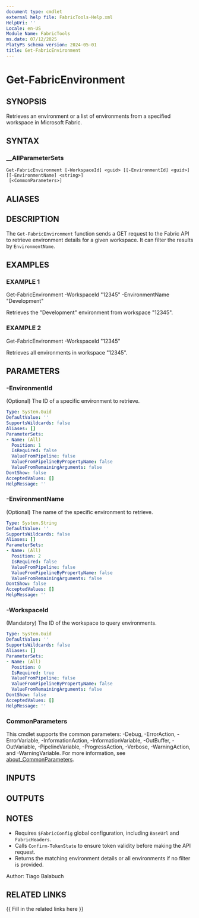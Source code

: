 ```yaml
---
document type: cmdlet
external help file: FabricTools-Help.xml
HelpUri: ''
Locale: en-US
Module Name: FabricTools
ms.date: 07/12/2025
PlatyPS schema version: 2024-05-01
title: Get-FabricEnvironment
---
```


# Get-FabricEnvironment

## SYNOPSIS

Retrieves an environment or a list of environments from a specified workspace in Microsoft Fabric.

## SYNTAX

### __AllParameterSets

```
Get-FabricEnvironment [-WorkspaceId] <guid> [[-EnvironmentId] <guid>] [[-EnvironmentName] <string>]
 [<CommonParameters>]
```

## ALIASES

## DESCRIPTION

The `Get-FabricEnvironment` function sends a GET request to the Fabric API to retrieve environment details for a given workspace.
It can filter the results by `EnvironmentName`.

## EXAMPLES

### EXAMPLE 1

Get-FabricEnvironment -WorkspaceId "12345" -EnvironmentName "Development"

Retrieves the "Development" environment from workspace "12345".

### EXAMPLE 2

Get-FabricEnvironment -WorkspaceId "12345"

Retrieves all environments in workspace "12345".

## PARAMETERS

### -EnvironmentId

(Optional) The ID of a specific environment to retrieve.

```yaml
Type: System.Guid
DefaultValue: ''
SupportsWildcards: false
Aliases: []
ParameterSets:
- Name: (All)
  Position: 1
  IsRequired: false
  ValueFromPipeline: false
  ValueFromPipelineByPropertyName: false
  ValueFromRemainingArguments: false
DontShow: false
AcceptedValues: []
HelpMessage: ''
```

### -EnvironmentName

(Optional) The name of the specific environment to retrieve.

```yaml
Type: System.String
DefaultValue: ''
SupportsWildcards: false
Aliases: []
ParameterSets:
- Name: (All)
  Position: 2
  IsRequired: false
  ValueFromPipeline: false
  ValueFromPipelineByPropertyName: false
  ValueFromRemainingArguments: false
DontShow: false
AcceptedValues: []
HelpMessage: ''
```

### -WorkspaceId

(Mandatory) The ID of the workspace to query environments.

```yaml
Type: System.Guid
DefaultValue: ''
SupportsWildcards: false
Aliases: []
ParameterSets:
- Name: (All)
  Position: 0
  IsRequired: true
  ValueFromPipeline: false
  ValueFromPipelineByPropertyName: false
  ValueFromRemainingArguments: false
DontShow: false
AcceptedValues: []
HelpMessage: ''
```

### CommonParameters

This cmdlet supports the common parameters: -Debug, -ErrorAction, -ErrorVariable,
-InformationAction, -InformationVariable, -OutBuffer, -OutVariable, -PipelineVariable,
-ProgressAction, -Verbose, -WarningAction, and -WarningVariable. For more information, see
[about_CommonParameters](https://go.microsoft.com/fwlink/?LinkID=113216).

## INPUTS

## OUTPUTS

## NOTES

- Requires `$FabricConfig` global configuration, including `BaseUrl` and `FabricHeaders`.
- Calls `Confirm-TokenState` to ensure token validity before making the API request.
- Returns the matching environment details or all environments if no filter is provided.

Author: Tiago Balabuch

## RELATED LINKS

{{ Fill in the related links here }}

